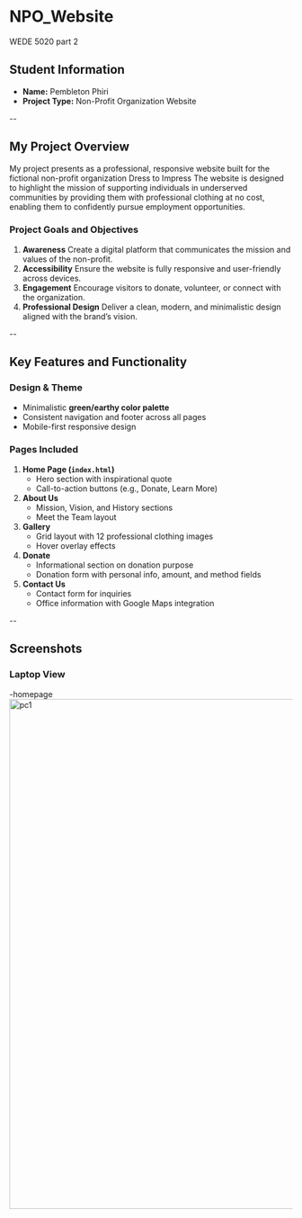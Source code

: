# NPO_Website
WEDE 5020 part 2 
## Student Information
- **Name:** Pembleton Phiri  
- **Project Type:** Non-Profit Organization Website

--
## My Project Overview
My project presents as a professional, responsive website built for the fictional non-profit organization Dress to Impress 
The website is designed to highlight the mission of supporting individuals in underserved communities by providing them with professional clothing at no cost, enabling them to confidently pursue employment opportunities.  

### Project Goals and Objectives
1. **Awareness** Create a digital platform that communicates the mission and values of the non-profit.  
2. **Accessibility** Ensure the website is fully responsive and user-friendly across devices.  
3. **Engagement** Encourage visitors to donate, volunteer, or connect with the organization.  
4. **Professional Design** Deliver a clean, modern, and minimalistic design aligned with the brand’s vision.  

--
## Key Features and Functionality

### Design & Theme
- Minimalistic **green/earthy color palette**  
- Consistent navigation and footer across all pages  
- Mobile-first responsive design  

### Pages Included
1. **Home Page (`index.html`)**
   - Hero section with inspirational quote  
   - Call-to-action buttons (e.g., Donate, Learn More)  
2. **About Us**
   - Mission, Vision, and History sections  
   - Meet the Team layout  
3. **Gallery**
   - Grid layout with 12 professional clothing images  
   - Hover overlay effects  
4. **Donate**
   - Informational section on donation purpose  
   - Donation form with personal info, amount, and method fields  
5. **Contact Us**
   - Contact form for inquiries  
   - Office information with Google Maps integration  

--
## Screenshots

### Laptop View
-homepage <img width="1897" height="907" alt="pc1" src="https://github.com/user-attachments/assets/dd843a08-44ca-4212-bd6c-40ece2a4a860" />


